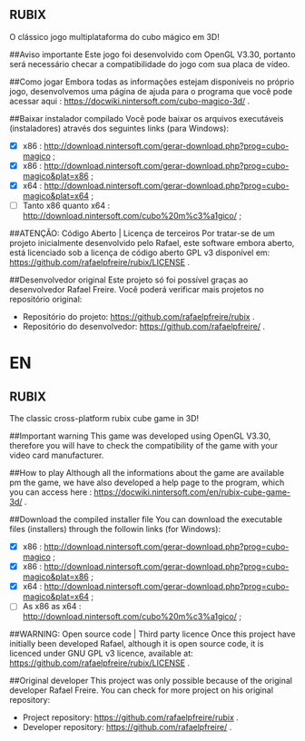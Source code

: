 ## RUBIX
O clássico jogo multiplataforma do cubo mágico em 3D!

##Aviso importante
Este jogo foi desenvolvido com OpenGL V3.30, portanto será necessário checar a compatibilidade do jogo com sua placa de vídeo.

##Como jogar
Embora todas as informações estejam disponíveis no próprio jogo, desenvolvemos uma página de ajuda para o programa que você pode acessar aqui : https://docwiki.nintersoft.com/cubo-magico-3d/ .

##Baixar instalador compilado
Você pode baixar os arquivos executáveis (instaladores) através dos seguintes links (para Windows):
- [x] x86 : http://download.nintersoft.com/gerar-download.php?prog=cubo-magico ;
- [x] x86 : http://download.nintersoft.com/gerar-download.php?prog=cubo-magico&plat=x86 ;
- [x] x64 : http://download.nintersoft.com/gerar-download.php?prog=cubo-magico&plat=x64 ;
- [ ] Tanto x86 quanto x64 : http://download.nintersoft.com/cubo%20m%c3%a1gico/ ;

##ATENÇÃO: Código Aberto | Licença de terceiros
Por tratar-se de um projeto inicialmente desenvolvido pelo Rafael, este software embora aberto, está licenciado sob a licença de código aberto GPL v3 disponível em: https://github.com/rafaelpfreire/rubix/LICENSE .

##Desenvolvedor original
Este projeto só foi possível graças ao desenvolvedor Rafael Freire. Você poderá verificar mais projetos no repositório original:
* Repositório do projeto: https://github.com/rafaelpfreire/rubix .
* Repositório do desenvolvedor: https://github.com/rafaelpfreire/ .


# EN


## RUBIX
The classic cross-platform rubix cube game in 3D!

##Important warning
This game was developed using OpenGL V3.30, therefore you will have to check the compatibility of the game with your video card manufacturer.

##How to play
Although all the informations about the game are available pm the game, we have also developed a help page to the program, which you can access here : https://docwiki.nintersoft.com/en/rubix-cube-game-3d/ .

##Download the compiled installer file
You can download the executable files (installers) through the followin links (for Windows):
- [x] x86 : http://download.nintersoft.com/gerar-download.php?prog=cubo-magico ;
- [x] x86 : http://download.nintersoft.com/gerar-download.php?prog=cubo-magico&plat=x86 ;
- [x] x64 : http://download.nintersoft.com/gerar-download.php?prog=cubo-magico&plat=x64 ;
- [ ] As x86 as x64 : http://download.nintersoft.com/cubo%20m%c3%a1gico/ ;

##WARNING: Open source code | Third party licence
Once this project have initially been developed Rafael, although it is open source code, it is licenced under GNU GPL v3 licence, available at: https://github.com/rafaelpfreire/rubix/LICENSE .

##Original developer
This project was only possible because of the original developer Rafael Freire. You can check for more project on his original repository:
* Project repository: https://github.com/rafaelpfreire/rubix .
* Developer repository: https://github.com/rafaelpfreire/ .